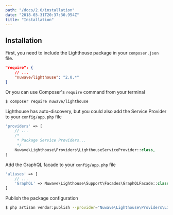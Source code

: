 ```yaml
---
path: "/docs/2.0/installation"
date: "2018-03-31T20:37:30.954Z"
title: "Installation"
---
```


## Installation

First, you need to include the Lighthouse package in your `composer.json` file.

```json
"require": {
    // ...
    "nuwave/lighthouse": "2.0.*"
}
```

Or you can use Composer's `require` command from your terminal

```bash
$ composer require nuwave/lighthouse
```

Lighthouse has auto-discovery, but you could also add the Service Provider to your `config/app.php` file

```php
'providers' => [
    // ...
    /*
     * Package Service Providers...
     */
    Nuwave\Lighthouse\Providers\LighthouseServiceProvider::class,
]
```

Add the GraphQL facade to your `config/app.php` file

```php
'aliases' => [
    // ...
    'GraphQL' => Nuwave\Lighthouse\Support\Facades\GraphQLFacade::class,
]
```

Publish the package configuration

```bash
$ php artisan vendor:publish --provider="Nuwave\Lighthouse\Providers\LighthouseServiceProvider"
```
